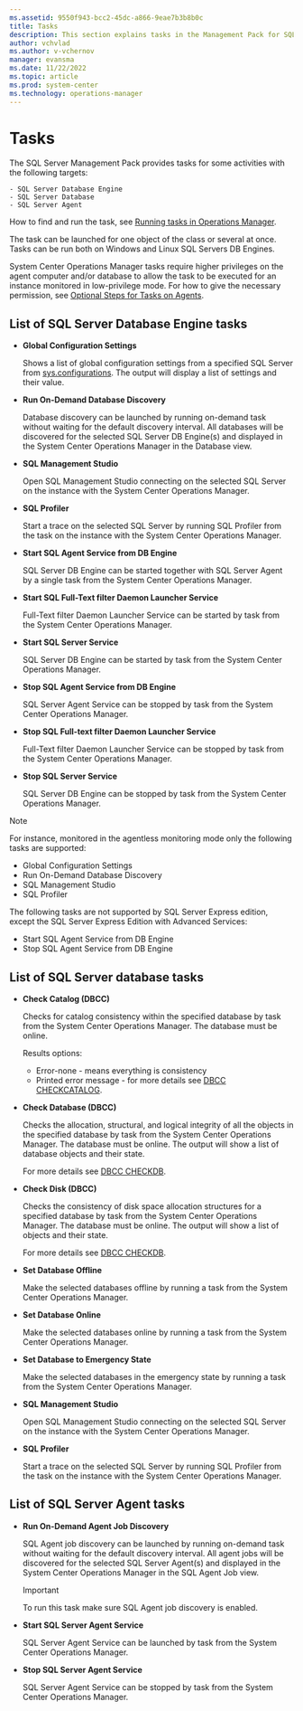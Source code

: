 ```yaml
---
ms.assetid: 9550f943-bcc2-45dc-a866-9eae7b3b8b0c
title: Tasks
description: This section explains tasks in the Management Pack for SQL Server
author: vchvlad
ms.author: v-vchernov
manager: evansma
ms.date: 11/22/2022
ms.topic: article
ms.prod: system-center
ms.technology: operations-manager
---
```


# Tasks

The SQL Server Management Pack provides tasks for some activities with the following targets:

    - SQL Server Database Engine
    - SQL Server Database
    - SQL Server Agent

How to find and run the task, see [Running tasks in Operations Manager](system-center/scom/manage-running-tasks).

The task can be launched for one object of the class or  several at once. Tasks can be run both on Windows and Linux SQL Servers DB Engines.

System Center Operations Manager tasks require higher privileges on the agent computer and/or database to allow the task to be executed for an instance monitored in low-privilege mode. For how to give the necessary permission, see [Optional Steps for Tasks on Agents](system-center/scom/sql-server-management-pack-low-privilege-monitoring#optional-steps-for-tasks-on-agents).

## List of SQL Server Database Engine tasks

- **Global Configuration Settings**

    Shows a list of global configuration settings from a specified SQL Server from [sys.configurations](sql/relational-databases/system-catalog-views/sys-configurations-transact-sql). The output will display a list of settings and their value.

- **Run On-Demand Database Discovery**

    Database discovery can be launched by running on-demand task without waiting for the default discovery interval. All databases will be discovered for the selected SQL Server DB Engine(s) and displayed in the System Center Operations Manager in the Database view.

- **SQL Management Studio**

    Open SQL Management Studio connecting on the selected SQL Server on the instance with the System Center Operations Manager.

- **SQL Profiler**

    Start a trace on the selected SQL Server by running SQL Profiler from the task on the instance with the System Center Operations Manager.

- **Start SQL Agent Service from DB Engine**

   SQL Server DB Engine can be started together with SQL Server Agent by a single task from the System Center Operations Manager.

- **Start SQL Full-Text filter Daemon Launcher Service**
  
   Full-Text filter Daemon Launcher Service can be started by task from the System Center Operations Manager.

- **Start SQL Server Service**

    SQL Server DB Engine can be started by task from the System Center Operations Manager.

- **Stop SQL Agent Service from DB Engine**

   SQL Server Agent Service can be stopped by task from the System Center Operations Manager.

- **Stop SQL Full-text filter Daemon Launcher Service**
  
    Full-Text filter Daemon Launcher Service can be stopped by task from the System Center Operations Manager.

- **Stop SQL Server Service**

    SQL Server DB Engine can be stopped by task from the System Center Operations Manager.

> [!NOTE]
> For instance, monitored in the agentless monitoring mode only the following tasks are supported:
>
> - Global Configuration Settings
> - Run On-Demand Database Discovery
> - SQL Management Studio
> - SQL Profiler
>
> The following tasks are not supported by SQL Server Express edition, except the SQL Server Express Edition with Advanced Services:
>
> - Start SQL Agent Service from DB Engine
> - Stop SQL Agent Service from DB Engine

## List of SQL Server database tasks

- **Check Catalog (DBCC)**

    Checks for catalog consistency within the specified database by task from the System Center Operations Manager. The database must be online.

    Results options:
  - Error-none - means everything is consistency
  - Printed error message - for more details see [DBCC CHECKCATALOG](sql/t-sql/database-console-commands/dbcc-checkcatalog-transact-sql).
  
- **Check Database (DBCC)**

    Checks the allocation, structural, and logical integrity of all the objects in the specified database by task from the System Center Operations Manager. The database must be online. The output will show a list of database objects and their state.

    For more details see [DBCC CHECKDB](sql/t-sql/database-console-commands/dbcc-checkdb-transact-sql).

- **Check Disk (DBCC)**

    Checks the consistency of disk space allocation structures for a specified database by task from the System Center Operations Manager. The database must be online. The output will show a list of objects and their state.

    For more details see [DBCC CHECKDB](sql/t-sql/database-console-commands/dbcc-checkdb-transact-sql).

- **Set Database Offline**

    Make the selected databases offline by running a task from the System Center Operations Manager.

- **Set Database Online**
  
    Make the selected databases online by running a task from the System Center Operations Manager.

- **Set Database to Emergency State**

    Make the selected databases in the emergency state by running a task from the System Center Operations Manager.

- **SQL Management Studio**

    Open SQL Management Studio connecting on the selected SQL Server on the instance with the System Center Operations Manager.

- **SQL Profiler**

    Start a trace on the selected SQL Server by running SQL Profiler from the task on the instance with the System Center Operations Manager.

## List of SQL Server Agent tasks

- **Run On-Demand Agent Job Discovery**

    SQL Agent job discovery can be launched by running on-demand task without waiting for the default discovery interval. All agent jobs will be discovered for the selected SQL Server Agent(s) and displayed in the System Center Operations Manager in the SQL Agent Job view.

    >[!IMPORTANT]
    >To run this task make sure SQL Agent job discovery is enabled.

- **Start SQL Server Agent Service**

    SQL Server Agent Service can be launched by task from the System Center Operations Manager.

- **Stop SQL Server Agent Service**

    SQL Server Agent Service can be stopped by task from the System Center Operations Manager.
